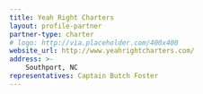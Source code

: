 ```yaml
---
title: Yeah Right Charters
layout: profile-partner
partner-type: charter
# logo: http://via.placeholder.com/400x400
website_url: http://www.yeahrightcharters.com/
address: >- 
    Southport, NC 
representatives: Captain Butch Foster
---
```


